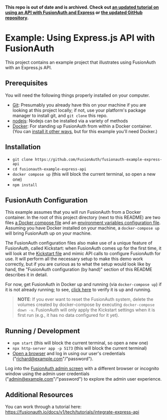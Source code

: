 **This repo is out of date and is archived. Check out [an updated tutorial on using an API with FusionAuth and Express](https://fusionauth.io/docs/quickstarts/quickstart-javascript-express-api) or [the updated GitHub repository](https://github.com/fusionauth/fusionauth-quickstart-javascript-express-api).**

# Example: Using Express.js API with FusionAuth
This project contains an example project that illustrates using FusionAuth with an Express.js API.

## Prerequisites
You will need the following things properly installed on your computer.

* [Git](http://git-scm.com/): Presumably you already have this on your machine if you are looking at this project locally; if not, use your platform's package manager to install git, and `git clone` this repo.
* [nodejs](https://nodejs.org/): Nodejs can be installed via a variety of methods
* [Docker](https://www.docker.com): For standing up FusionAuth from within a Docker container. (You can [install it other ways](https://fusionauth.io/docs/v1/tech/installation-guide/), but for this example you'll need Docker.)

## Installation
* `git clone https://github.com/FusionAuth/fusionauth-example-express-api`
* `cd fusionauth-example-express-api`
* `docker compose up` (this will block the current terminal, so open a new one)
* `npm install`

## FusionAuth Configuration
This example assumes that you will run FusionAuth from a Docker container. In the root of this project directory (next to this README) are two files [a Docker compose file](./docker-compose.yml) and an [environment variables configuration file](./.env). Assuming you have Docker installed on your machine, a `docker-compose up` will bring FusionAuth up on your machine.

The FusionAuth configuration files also make use of a unique feature of FusionAuth, called Kickstart: when FusionAuth comes up for the first time, it will look at the [Kickstart file](./kickstart/kickstart.json) and mimic API calls to configure FusionAuth for use. It will perform all the necessary setup to make this demo work correctly, but if you are curious as to what the setup would look like by hand, the "FusionAuth configuration (by hand)" section of this README describes it in detail.

For now, get FusionAuth in Docker up and running (via `docker-compose up`) if it is not already running; to see, [click here](http://localhost:9011/) to verify it is up and running.

> **NOTE**: If you ever want to reset the FusionAuth system, delete the volumes created by docker-compose by executing `docker-compose down -v`. FusionAuth will only apply the Kickstart settings when it is first run (e.g., it has no data configured for it yet).

## Running / Development

* `npm start` (this will block the current terminal, so open a new one)
* `npx http-server app -p 5173` (this will block the current terminal)
* [Open a browser](http://localhost:5173) and log in using our user's credentials ("richard@example.com"/"password").

Log into the [FusionAuth admin screen](http://localhost:9011) with a different browser or incognito window using the admin user credentials ("admin@example.com"/"password") to explore the admin user experience.

## Additional Resources

You can work through a tutorial here: https://fusionauth.io/docs/v1/tech/tutorials/integrate-express-api
